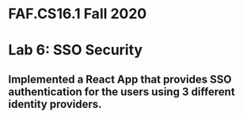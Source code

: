 # FAF.CS16.1 Fall 2020

# Lab 6: SSO Security

## Implemented a React App that provides SSO authentication for the users using 3 different identity providers.
